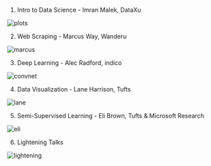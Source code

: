 1. Intro to Data Science - Imran Malek, DataXu

![plots](http://i.imgur.com/0wJnjgZ.png)

2. Web Scraping - Marcus Way, Wanderu

![marcus](http://i.imgur.com/HbFgK4a.jpg)

3. Deep Learning - Alec Radford, indico

![convnet](http://i.imgur.com/arsZs5t.gif)

4. Data Visualization - Lane Harrison, Tufts

![lane](http://i.imgur.com/mk1eQ24.jpg)

5. Semi-Supervised Learning - Eli Brown, Tufts & Microsoft Research

![eli](http://i.imgur.com/kJzIJdi.png)

6. Lightening Talks

![lightening](http://i.imgur.com/AWUeSdN.png)